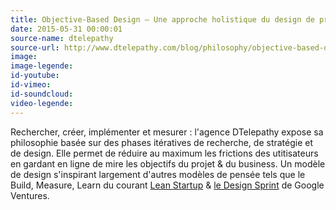 ```yaml
---
title: Objective-Based Design – Une approche holistique du design de produit
date: 2015-05-31 00:00:01
source-name: dtelepathy  
source-url: http://www.dtelepathy.com/blog/philosophy/objective-based-design-creative-approach-to-solving-business-challenge
image:
image-legende:
id-youtube:
id-vimeo:
id-soundcloud:
video-legende:
---
```


Rechercher, créer, implémenter et mesurer : l'agence DTelepathy expose sa philosophie basée sur des phases itératives de recherche, de stratégie et de design. Elle permet de réduire au maximum les frictions des utitisateurs en gardant en ligne de mire les objectifs du projet & du business. Un modèle de design s'inspirant largement d'autres modèles de pensée tels que le Build, Measure, Learn du courant <a href="http://theleanstartup.com/principles" target="_blank">Lean Startup</a> & <a href="http://www.gv.com/sprint/" target="_blank">le Design Sprint</a> de Google Ventures.
